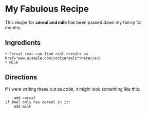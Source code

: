 # My Fabulous Recipe 

This recipe for **cereal and milk** has been passed down my family for months.

## Ingredients 

    * Cereal (you can find cool cereals <a href="www.example.com/coolcereals">here</a>) 
    * Milk 

## Directions 

If I were writing these out as _code_, it might look something like this:

```if bowl is empty:
    add cereal
if bowl only has cereal in it:
    add milk
```
